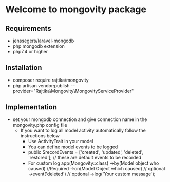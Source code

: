 # Welcome to mongovity package

## Requirements
- jenssegers/laravel-mongodb
- php mongodb extension
- php7.4 or higher

## Installation
- composer require rajtika/mongovity
- php artisan vendor:publish --provider="Rajtika\Mongovity\MongovityServiceProvider"

## Implementation
- set your mongodb connection and give connection name in the mongovity.php config file
  - If you want to log all model activity automatically follow the instructions below
    - Use ActivityTrait in your model
    - You can define model events to be logged
    - public $recordEvents = ['created', 'updated', 'deleted', 'restored']; // these are default events to be recorded
    - For custom log
    app(Mongovity::class)
    ->by(Model object who caused) //Required
    ->on(Model Object which caused) // optional
    ->event('deleted') // optional
    ->log('Your custom message');
